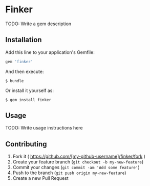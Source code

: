 # Finker

TODO: Write a gem description

## Installation

Add this line to your application's Gemfile:

```ruby
gem 'finker'
```

And then execute:

    $ bundle

Or install it yourself as:

    $ gem install finker

## Usage

TODO: Write usage instructions here

## Contributing

1. Fork it ( https://github.com/[my-github-username]/finker/fork )
2. Create your feature branch (`git checkout -b my-new-feature`)
3. Commit your changes (`git commit -am 'Add some feature'`)
4. Push to the branch (`git push origin my-new-feature`)
5. Create a new Pull Request
